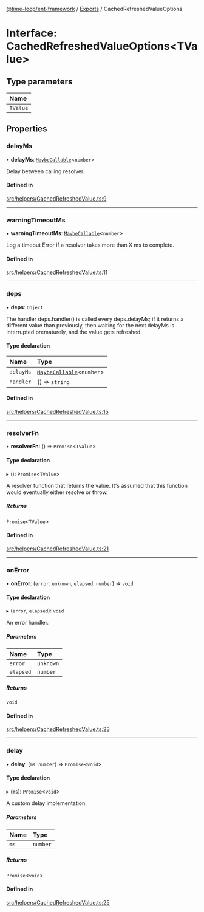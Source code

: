 [@time-loop/ent-framework](../README.md) / [Exports](../modules.md) / CachedRefreshedValueOptions

# Interface: CachedRefreshedValueOptions<TValue\>

## Type parameters

| Name |
| :------ |
| `TValue` |

## Properties

### delayMs

• **delayMs**: [`MaybeCallable`](../modules.md#maybecallable)<`number`\>

Delay between calling resolver.

#### Defined in

[src/helpers/CachedRefreshedValue.ts:9](https://github.com/clickup/ent-framework/blob/master/src/helpers/CachedRefreshedValue.ts#L9)

___

### warningTimeoutMs

• **warningTimeoutMs**: [`MaybeCallable`](../modules.md#maybecallable)<`number`\>

Log a timeout Error if a resolver takes more than X ms to complete.

#### Defined in

[src/helpers/CachedRefreshedValue.ts:11](https://github.com/clickup/ent-framework/blob/master/src/helpers/CachedRefreshedValue.ts#L11)

___

### deps

• **deps**: `Object`

The handler deps.handler() is called every deps.delayMs; if it returns a
different value than previously, then waiting for the next delayMs is
interrupted prematurely, and the value gets refreshed.

#### Type declaration

| Name | Type |
| :------ | :------ |
| `delayMs` | [`MaybeCallable`](../modules.md#maybecallable)<`number`\> |
| `handler` | () => `string` |

#### Defined in

[src/helpers/CachedRefreshedValue.ts:15](https://github.com/clickup/ent-framework/blob/master/src/helpers/CachedRefreshedValue.ts#L15)

___

### resolverFn

• **resolverFn**: () => `Promise`<`TValue`\>

#### Type declaration

▸ (): `Promise`<`TValue`\>

A resolver function that returns the value. It's assumed that this
function would eventually either resolve or throw.

##### Returns

`Promise`<`TValue`\>

#### Defined in

[src/helpers/CachedRefreshedValue.ts:21](https://github.com/clickup/ent-framework/blob/master/src/helpers/CachedRefreshedValue.ts#L21)

___

### onError

• **onError**: (`error`: `unknown`, `elapsed`: `number`) => `void`

#### Type declaration

▸ (`error`, `elapsed`): `void`

An error handler.

##### Parameters

| Name | Type |
| :------ | :------ |
| `error` | `unknown` |
| `elapsed` | `number` |

##### Returns

`void`

#### Defined in

[src/helpers/CachedRefreshedValue.ts:23](https://github.com/clickup/ent-framework/blob/master/src/helpers/CachedRefreshedValue.ts#L23)

___

### delay

• **delay**: (`ms`: `number`) => `Promise`<`void`\>

#### Type declaration

▸ (`ms`): `Promise`<`void`\>

A custom delay implementation.

##### Parameters

| Name | Type |
| :------ | :------ |
| `ms` | `number` |

##### Returns

`Promise`<`void`\>

#### Defined in

[src/helpers/CachedRefreshedValue.ts:25](https://github.com/clickup/ent-framework/blob/master/src/helpers/CachedRefreshedValue.ts#L25)
